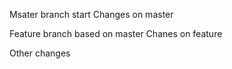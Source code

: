 Msater branch start
Changes on master

Feature branch based on master
Chanes on feature

Other changes
